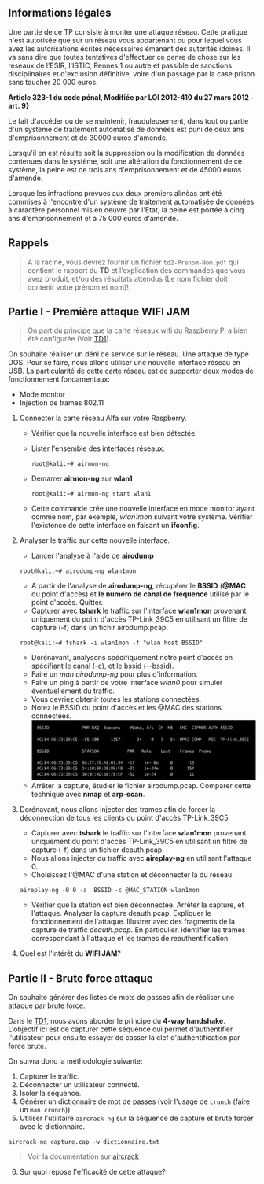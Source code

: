 ## Informations légales 

Une partie de ce TP consiste à monter une attaque réseau. Cette pratique n'est autorisée que sur un réseau vous appartenant ou pour lequel vous avez les autorisations écrites nécessaires émanant des autorités idoines. Il va sans dire que toutes tentatives d'effectuer ce genre de chose sur les réseaux de l'ESIR, l'ISTIC, Rennes 1 ou autre et passible de sanctions disciplinaires et d'exclusion définitive, voire d'un passage par la case prison sans toucher 20 000 euros.


**Article 323-1 du code pénal, Modifiée par LOI 2012-410 du 27 mars 2012 - art. 9}**

Le fait d'accéder ou de se maintenir, frauduleusement, dans tout ou partie d'un système de traitement automatisé de données est puni de deux ans d'emprisonnement et de 30000 euros d'amende.

Lorsqu'il en est résulte soit la suppression ou la modification de données contenues dans le système, soit une altération du fonctionnement de ce système, la peine est de trois ans d'emprisonnement et de 45000 euros d'amende.

Lorsque les infractions prévues aux deux premiers alinèas ont été commises à l'encontre d'un système de traitement automatisée de données à caractère personnel mis en oeuvre par l'Etat, la peine est portée à cinq ans d'emprisonnement et à 75 000 euros d'amende. 

## Rappels

> A la racine, vous devrez fournir un fichier `td2-Prenom-Nom.pdf` qui contient le rapport du **TD** et l'explication des commandes que vous avez produit, et/ou des résultats attendus (Le nom fichier doit contenir votre prénom et nom)!. 

## Partie I - Première attaque WIFI JAM

>On part du principe que la carte réseaux wifi du Raspberry Pi a bien été configurée (Voir [TD1](../td1/td1.md)). 

On souhaite réaliser un déni de service sur le réseau.
Une attaque de type DOS. Pour se faire, nous allons utiliser une nouvelle interface réseau en USB. La particularité de cette carte réseau est de supporter deux modes de fonctionnement fondamentaux:

  - Mode monitor
  - Injection de trames 802.11

1. Connecter la carte réseau Alfa sur votre Raspberry.
    - Vérifier que la nouvelle interface est bien détectée.
    - Lister l'ensemble des interfaces réseaux.
      ```
      root@kali:~# airmon-ng
      ```

    - Démarrer **airmon-ng** sur **wlan1**
      ```console
      root@kali:~# airmon-ng start wlan1
      ```

    - Cette commande crée une nouvelle interface en mode monitor ayant comme nom, par exemple,  *wlan1mon* suivant votre système. Vérifier l'existence de cette interface en faisant un **ifconfig**.

1. Analyser le traffic sur cette nouvelle interface.
    - Lancer l'analyse à l'aide de **airodump**
    ```console
    root@kali:~# airodump-ng wlan1mon
    ```

    - A partir de l'analyse de **airodump-ng**, récupérer le **BSSID** (**@MAC** du point d'accès) et **le numéro de canal de fréquence** utilisé par le point d'accès. Quitter.
    - Capturer avec **tshark** le traffic sur l'interface **wlan1mon** provenant uniquement du point d'accès TP-Link_39C5 en utilisant un filtre de capture (-f) dans un fichir airodump.pcap.
    ```console
    root@kali:~# tshark -i wlan1mon -f "wlan host BSSID"
    ```

    - Dorénavant, analysons spécifiquement notre point d'accès en spécifiant le canal (-c), et le bssid (--bssid).
    - Faire un *man airodump-ng* pour plus d'information.
    - Faire un ping à partir de votre interface *wlan0* pour simuler éventuellement du traffic.
    - Vous devriez obtenir toutes les stations connectées.
    - Notez le BSSID du point d'accès et les @MAC des stations connectées.
    ![Alt text](images/airodump1.png?raw=true "Pairwise Master Key")
    - Arrêter la capture, étudier le fichier airodump.pcap. Comparer cette technique avec **nmap** et **arp-scan**.

1. Dorénavant, nous allons injecter des trames afin de forcer la déconnection de tous les clients du point d'accès TP-Link_39C5.
    - Capturer avec **tshark** le traffic sur l'interface **wlan1mon** provenant uniquement du point d'accès TP-Link_39C5 en utilisant un filtre de capture (-f) dans un fichier deauth.pcap.
    - Nous allons injecter du traffic avec **aireplay-ng** en utilisant l'attaque 0.
    - Choisissez l'@MAC d'une station et déconnecter la du réseau.
    ```console
    aireplay-ng -0 0 -a  BSSID -c @MAC_STATION wlan1mon
    ```

    - Vérifier que la station est bien déconnectée. Arrêter la capture, et l'attaque. Analyser la capture deauth.pcap. Expliquer le fonctionnement de l'attaque. Illustrer avec des fragments de la capture de traffic *deauth.pcap*. En particulier, identifier les trames correspondant à l'attaque et les trames de reauthentification.

1. Quel est l'intérêt du **WIFI JAM**? 


## Partie II - Brute force attaque

On souhaite générer des listes de mots de passes afin de réaliser une attaque par brute force. 

Dans le [TD1](../td1/td1.md), nous avons aborder le principe du **4-way handshake**. L'objectif ici est de capturer cette séquence qui permet d'authentifier l'utilisateur pour ensuite essayer de casser la clef d'authentification par force brute.

On suivra donc la méthodologie suivante:

1. Capturer le traffic. 
2. Déconnecter un utilisateur connecté.
3. Isoler la séquence. 
4. Générer un dictionnaire de mot de passes (voir l'usage de `crunch` (faire un `man crunch`))
5. Utiliser l'utilitaire  `aircrack-ng` sur la séquence de capture et brute forcer avec le dictionnaire. 

```console
aircrack-ng capture.cap -w dictionnaire.txt
```

> Voir la documentation sur [aircrack](https://tools.kali.org/wireless-attacks/aircrack-ng)

6. Sur quoi repose l'efficacité de cette attaque?
